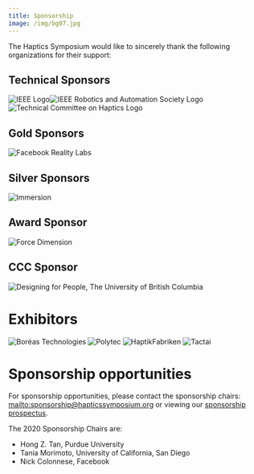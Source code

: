 ```yaml
---
title: Sponsorship
image: /img/bg07.jpg
---
```

The Haptics Symposium would like to sincerely thank the following organizations for their support: 

## Technical Sponsors

![IEEE Logo](/img/ieee_logo.png "IEEE")![IEEE Robotics and Automation Society Logo](/img/ieee_ras_logo.png "IEEE Robotics and Automation Society")![Technical Committee on Haptics Logo](/img/tch_logo.png "Technical Committee on Haptics")

## Gold Sponsors

<img src="/img/09.frl-blue-stacked-600dpi-01.png" alt="Facebook Reality Labs" class="w-25-xl w-50-m w-75-s w-100-xs" />

## Silver Sponsors


<img src="/img/immersion_h_90k.png" alt="Immersion" class="w-25-l w-50-m w-75-s w-100-xs" />

## Award Sponsor

<img src="/img/02.forcedimension_logo-fd-300-dpi-.png" alt="Force Dimension" class="w-25-l w-50-m w-75-s w-100-xs" />

## CCC Sponsor

<img src="/img/05.dfp_logo_ubc_lg_bkg_rgb_3x.png" alt="Designing for People, The University of British Columbia" class="w-25-l w-50-m w-75-s w-100-xs" />


# Exhibitors

<img src="/img/01.boréas-logo.jpg" alt="Boréas Technologies" class="w-25-l w-50-m w-75-s w-100-xs" />

<img src="/img/03.polytec_logo_2008_25m100y.jpg" alt="Polytec" class="w-25-l w-50-m w-75-s w-100-xs" />

<img src="/img/10.haptikfabriken-logo-300x75-png-transparent.png" alt="HaptikFabriken" class="w-25-l w-50-m w-75-s w-100-xs" />

<img src="/img/06.tactai-logo.png" alt="Tactai" class="w-25-l w-50-m w-75-s w-100-xs" />


# Sponsorship opportunities

For sponsorship opportunities, please contact the sponsorship chairs: <mailto:sponsorship@hapticssymposium.org> or viewing our [sponsorship prospectus](https://hapticssymposium.org/haptics2020/files/IEEEHS2020SponsorshipProspectus.pdf).

The 2020 Sponsorship Chairs are:

* Hong Z. Tan, Purdue University
* Tania Morimoto, University of California, San Diego
* Nick Colonnese, Facebook
